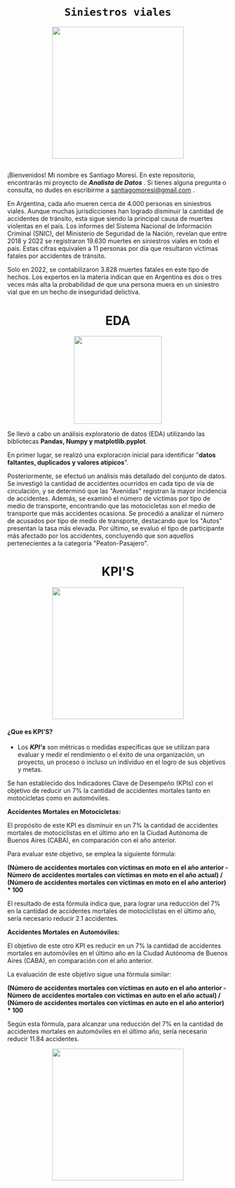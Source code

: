 # <h1 align="center">**`Siniestros viales`**</h1>

<p align='center'>
<img src="https://static.lajornadaestadodemexico.com/wp-content/uploads/2022/08/Siniestros-viales.jpg"  height=300>
<p>

## 

¡Bienvenidos! Mi nombre es Santiago Moresi. En este repositorio, encontrarás mi proyecto de  ***Analista de Datos*** . Si tienes alguna pregunta o consulta, no dudes en escribirme a santiagomoresi@gmail.com .

En Argentina, cada año mueren cerca de 4.000 personas en siniestros viales. Aunque muchas jurisdicciones han logrado disminuir la cantidad de accidentes de tránsito, esta sigue siendo la principal causa de muertes violentas en el país.
Los informes del Sistema Nacional de Información Criminal (SNIC), del Ministerio de Seguridad de la Nación, revelan que entre 2018 y 2022 se registraron 19.630 muertes en siniestros viales en todo el país. Estas cifras equivalen a 11 personas por día que resultaron víctimas fatales por accidentes de tránsito.

Solo en 2022, se contabilizaron 3.828 muertes fatales en este tipo de hechos. Los expertos en la materia indican que en Argentina es dos o tres veces más alta la probabilidad de que una persona muera en un siniestro vial que en un hecho de inseguridad delictiva.

##

# <h1 align="center">**EDA**</h1>

<p align='center'>
<img src="https://kinsta.com/es/wp-content/uploads/sites/8/2017/12/wordpress-graficos-2-1024x512.png"  height=200>
<p>


Se llevó a cabo un análisis exploratorio de datos (EDA) utilizando las bibliotecas **Pandas, Numpy y matplotlib.pyplot**.

En primer lugar, se realizó una exploración inicial para identificar "**datos faltantes, duplicados y valores atípicos**".

Posteriormente, se efectuó un análisis más detallado del conjunto de datos. Se investigó la cantidad de accidentes ocurridos en cada tipo de vía de circulación, y se determinó que las "Avenidas" registran la mayor incidencia de accidentes. Además, se examinó el número de víctimas por tipo de medio de transporte, encontrando que las motocicletas son el medio de transporte que más accidentes ocasiona. Se procedió a analizar el número de acusados por tipo de medio de transporte, destacando que los "Autos" presentan la tasa más elevada. Por último, se evaluó el tipo de participante más afectado por los accidentes, concluyendo que son aquellos pertenecientes a la categoría "Peaton-Pasajero".



## <h1 align="center">**KPI'S**</h1>
<p align='center'>
<img src="https://www.growthforce.com/hs-fs/hubfs/Best%20Labor%20KPIs%20for%20Service%20Businesses.jpeg?width=680&height=411&name=Best%20Labor%20KPIs%20for%20Service%20Businesses.jpeg"  height=300>
<p>

#### ¿Que es KPI'S?
 - Los ***KPI's*** son métricas o medidas específicas que se utilizan para evaluar y medir el rendimiento o el éxito de una organización, un proyecto, un proceso o incluso un individuo en el logro de sus objetivos y metas.

Se han establecido dos Indicadores Clave de Desempeño (KPIs) con el objetivo de reducir un 7% la cantidad de accidentes mortales tanto en motocicletas como en automóviles.

**Accidentes Mortales en Motocicletas:**

El propósito de este KPI es disminuir en un 7% la cantidad de accidentes mortales de motociclistas en el último año en la Ciudad Autónoma de Buenos Aires (CABA), en comparación con el año anterior.

Para evaluar este objetivo, se emplea la siguiente fórmula:

**(Número de accidentes mortales con víctimas en moto en el año anterior - Número de accidentes mortales con víctimas en moto en el año actual) / (Número de accidentes mortales con víctimas en moto en el año anterior) * 100**

El resultado de esta fórmula indica que, para lograr una reducción del 7% en la cantidad de accidentes mortales de motociclistas en el último año, sería necesario reducir 2.1 accidentes.

**Accidentes Mortales en Automóviles:**

El objetivo de este otro KPI es reducir en un 7% la cantidad de accidentes mortales en automóviles en el último año en la Ciudad Autónoma de Buenos Aires (CABA), en comparación con el año anterior.

La evaluación de este objetivo sigue una fórmula similar:

**(Número de accidentes mortales con víctimas en auto en el año anterior - Número de accidentes mortales con víctimas en auto en el año actual) / (Número de accidentes mortales con víctimas en auto en el año anterior) * 100**

Según esta fórmula, para alcanzar una reducción del 7% en la cantidad de accidentes mortales en automóviles en el último año, sería necesario reducir 11.84 accidentes.

<p align='center'>
<img src="https://seguros.lacaja.com.ar/sites/default/files/styles/la_caja_2_columnas_570x465_/public/2022-08/202208-blog-01.jpg?itok=8YDP1BA9"  height=300>
<p>
